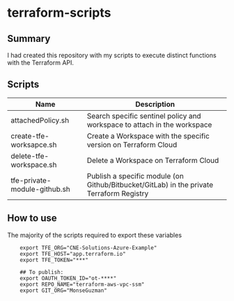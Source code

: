 # terraform-scripts

## Summary
I had created this repository with my scripts to execute distinct functions with the Terraform API.

## Scripts
| Name                    | Description |
|-------------------------|----------|
| attachedPolicy.sh | Search specific sentinel policy and workspace to attach in the workspace  |
| create-tfe-worksapce.sh | Create a Workspace with the specific version on Terraform Cloud |
| delete-tfe-workspace.sh | Delete a Workspace on Terraform Cloud |
| tfe-private-module-github.sh | Publish a specific module (on Github/Bitbucket/GitLab) in the private Terraform Registry |

## How to use
The majority of the scripts required to export these variables

````
    export TFE_ORG="CNE-Solutions-Azure-Example"
    export TFE_HOST="app.terraform.io"
    export TFE_TOKEN="***"
    
    ## To publish:
    export OAUTH_TOKEN_ID="ot-****"
    export REPO_NAME="terraform-aws-vpc-ssm"
    export GIT_ORG="MonseGuzman"
````